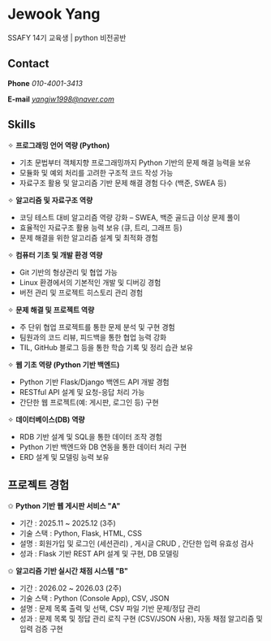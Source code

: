 # Jewook Yang
SSAFY 14기 교육생 | python 비전공반


## Contact
**Phone** *010-4001-3413*

**E-mail** *yangjw1998@naver.com*


## Skills
✧ **프로그래밍 언어 역량 (Python)**
- 기초 문법부터 객체지향 프로그래밍까지 Python 기반의 문제 해결 능력을 보유
- 모듈화 및 예외 처리를 고려한 구조적 코드 작성 가능
- 자료구조 활용 및 알고리즘 기반 문제 해결 경험 다수 (백준, SWEA 등)

✧ **알고리즘 및 자료구조 역량**
- 코딩 테스트 대비 알고리즘 역량 강화 – SWEA, 백준 골드급 이상 문제 풀이
- 효율적인 자료구조 활용 능력 보유 (큐, 트리, 그래프 등)
- 문제 해결을 위한 알고리즘 설계 및 최적화 경험

✧ **컴퓨터 기초 및 개발 환경 역량**
- Git 기반의 형상관리 및 협업 가능
- Linux 환경에서의 기본적인 개발 및 디버깅 경험
- 버전 관리 및 프로젝트 히스토리 관리 경험

✧ **문제 해결 및 프로젝트 역량**
- 주 단위 협업 프로젝트를 통한 문제 분석 및 구현 경험
- 팀원과의 코드 리뷰, 피드백을 통한 협업 능력 강화
- TIL, GitHub 블로그 등을 통한 학습 기록 및 정리 습관 보유

✧ **웹 기초 역량 (Python 기반 백엔드)**
- Python 기반 Flask/Django 백엔드 API 개발 경험
- RESTful API 설계 및 요청-응답 처리 가능
- 간단한 웹 프로젝트(예: 게시판, 로그인 등) 구현

✧ **데이터베이스(DB) 역량**
- RDB 기반 설계 및 SQL을 통한 데이터 조작 경험
- Python 기반 백엔드와 DB 연동을 통한 데이터 처리 구현
- ERD 설계 및 모델링 능력 보유


## 프로젝트 경험
✩ **Python 기반 웹 게시판 서비스 "A"**
- 기간 : 2025.11 ~ 2025.12 (3주)
- 기술 스택 : Python, Flask, HTML, CSS
- 설명 : 회원가입 및 로그인 (세션관리) , 게시글 CRUD , 간단한 입력 유효성 검사
- 성과 : Flask 기반 REST API 설계 및 구현, DB 모델링

✩ **알고리즘 기반 실시간 채점 시스템 "B"**
- 기간 : 2026.02 ~ 2026.03 (2주)
- 기술 스택 : Python (Console App), CSV, JSON
- 설명 : 문제 목록 출력 및 선택, CSV 파일 기반 문제/정답 관리
- 성과 : 문제 목록 및 정답 관리 로직 구현 (CSV/JSON 사용), 자동 채점 알고리즘 및 입력 검증 구현

